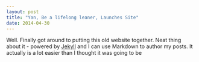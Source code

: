 ```yaml
---
layout: post
title: "Yan, Be a lifelong leaner, Launches Site"
date: 2014-04-30
---
```

Well. Finally got around to putting this old website together. Neat thing about it - powered by [Jekyll](http://jekyllrb.com) and I can use Markdown to author my posts. It actually is a lot easier than I thought it was going to be

